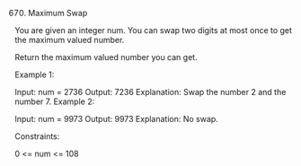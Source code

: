 670. Maximum Swap


You are given an integer num. You can swap two digits at most once to get the maximum valued number.

Return the maximum valued number you can get.

Example 1:

Input: num = 2736
Output: 7236
Explanation: Swap the number 2 and the number 7.
Example 2:

Input: num = 9973
Output: 9973
Explanation: No swap.
 

Constraints:

0 <= num <= 108

